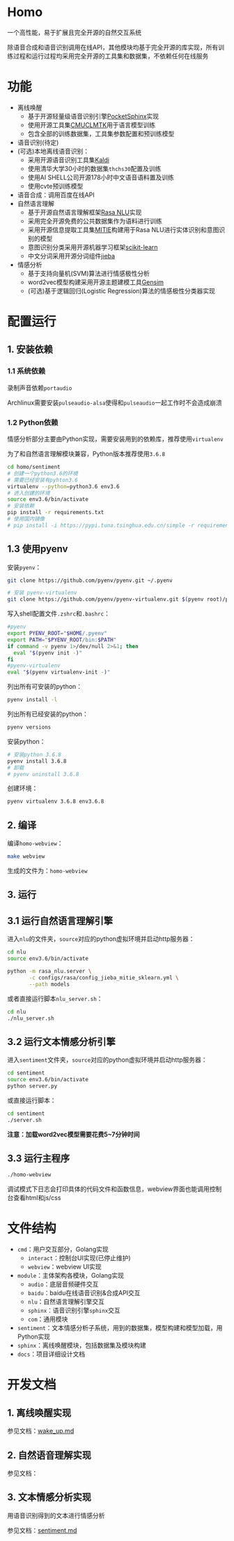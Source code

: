 Homo
======== 

一个高性能，易于扩展且完全开源的自然交互系统

除语音合成和语音识别调用在线API，其他模块均基于完全开源的库实现，所有训练过程和运行过程均采用完全开源的工具集和数据集，不依赖任何在线服务

# 功能

* 离线唤醒
  * 基于开源轻量级语音识别引擎[PocketSphinx](https://github.com/cmusphinx/pocketsphinx)实现
  * 使用开源工具集[CMUCLMTK](http://www.speech.cs.cmu.edu/SLM/toolkit_documentation.html)用于语言模型训练
  * 包含全部的训练数据集，工具集参数配置和预训练模型
* 语音识别(待定)
* (可选)本地离线语音识别：
  * 采用开源语音识别工具集[Kaldi](https://github.com/kaldi-asr/kaldi)
  * 使用清华大学30小时的数据集`thchs30`配置及训练
  * 使用AI SHELL公司开源178小时中文语音语料置及训练
  * 使用cvte预训练模型
* 语音合成：调用百度在线API
* 自然语言理解
  * 基于开源自然语言理解框架[Rasa NLU](https://github.com/RasaHQ/rasa)实现
  * 采用完全开源免费的公共数据集作为语料进行训练
  * 采用开源信息提取工具集[MITIE](https://github.com/mit-nlp/MITIE)构建用于Rasa NLU进行实体识别和意图识别的模型
  * 意图识别分类采用开源机器学习框架[scikit-learn](https://github.com/scikit-learn/scikit-learn)
  * 中文分词采用开源分词组件[jieba](https://github.com/fxsjy/jieba)
* 情感分析
  * 基于支持向量机(SVM)算法进行情感极性分析
  * word2vec模型构建采用开源主题建模工具[Gensim](https://github.com/RaRe-Technologies/gensim)
  * (可选)基于逻辑回归(Logistic Regression)算法的情感极性分类器实现

# 配置运行

## 1. 安装依赖

### 1.1 系统依赖

录制声音依赖`portaudio`

Archlinux需要安装`pulseaudio-alsa`使得和`pulseaudio`一起工作时不会造成崩溃

### 1.2 Python依赖

情感分析部分主要由Python实现，需要安装用到的依赖库，推荐使用`virtualenv`

为了和自然语言理解模块兼容，Python版本推荐使用`3.6.8`

```bash
cd homo/sentiment
# 创建一个python3.6的环境
# 需要已经安装有pyhton3.6
virtualenv --python=python3.6 env3.6
# 进入创建的环境
source env3.6/bin/activate
# 安装依赖
pip install -r requirements.txt
# 使用国内镜像
# pip install -i https://pypi.tuna.tsinghua.edu.cn/simple -r requirements.txt
```

## 1.3 使用pyenv

安装`pyenv`：

```bash
git clone https://github.com/pyenv/pyenv.git ~/.pyenv

# 安装 pyenv-virtualenv
git clone https://github.com/pyenv/pyenv-virtualenv.git $(pyenv root)/plugins/pyenv-virtualenv
```

写入shell配置文件`.zshrc`和`.bashrc`：

```bash
#pyenv
export PYENV_ROOT="$HOME/.pyenv"
export PATH="$PYENV_ROOT/bin:$PATH"
if command -v pyenv 1>/dev/null 2>&1; then
  eval "$(pyenv init -)"
fi
#pyenv-virtualenv
eval "$(pyenv virtualenv-init -)"
```

列出所有可安装的python：

```bash
pyenv install -l
```

列出所有已经安装的python：

```bash
pyenv versions
```

安装python：

```bash
# 安装python 3.6.8
pyenv install 3.6.8
# 卸载
# pyenv uninstall 3.6.8
```

创建环境：

```bash
pyenv virtualenv 3.6.8 env3.6.8
```

## 2. 编译

编译`homo-webview`：

```bash
make webview
```

生成的文件为：`homo-webview`

## 3. 运行

## 3.1 运行自然语言理解引擎

进入`nlu`的文件夹，`source`对应的python虚拟环境并启动http服务器：

```bash
cd nlu
source env3.6/bin/activate

python -m rasa_nlu.server \
       -c configs/rasa/config_jieba_mitie_sklearn.yml \
       --path models
```

或者直接运行脚本`nlu_server.sh`：

```bash
cd nlu
./nlu_server.sh
```

## 3.2 运行文本情感分析引擎

进入`sentiment`文件夹，`source`对应的python虚拟环境并启动http服务器：

```bash
cd sentiment
source env3.6/bin/activate
python server.py
```

或直接运行脚本：

```bash
cd sentiment
./server.sh 
```

**注意：加载word2vec模型需要花费5~7分钟时间**

## 3.3 运行主程序

```bash
./homo-webview
```

调试模式下日志会打印具体的代码文件和函数信息，webview界面也能调用控制台查看html和js/css

# 文件结构

* `cmd`：用户交互部分，Golang实现
  * `interact`：控制台UI实现(已停止维护)
  * `webview`：webview UI实现
* `module`：主体架构各模块，Golang实现
  * `audio`：底层音频硬件交互
  * `baidu`：baidu在线语音识别&合成API交互
  * `nlu`：自然语言理解引擎交互
  * `sphinx`：语音识别引擎`sphinx`交互
  * `com`：通用模块
* `sentiment`：文本情感分析子系统，用到的数据集，模型构建和模型加载，用Python实现
* `sphinx`：离线唤醒模块，包括数据集及模块构建
* `docs`：项目详细设计文档

# 开发文档

## 1. 离线唤醒实现

参见文档：[wake_up.md](docs/sphinx/wake_up.md)

## 2. 自然语音理解实现

参见文档：

## 3. 文本情感分析实现

用语音识别得到的文本进行情感分析

参见文档：[sentiment.md](docs/sentiment/sentiment.md)